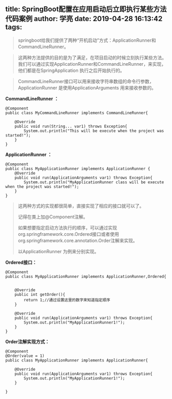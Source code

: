 title: SpringBoot配置在应用启动后立即执行某些方法代码案例
author: 学亮
date: 2019-04-28 16:13:42
tags:
---
>springboot给我们提供了两种“开机启动”方式：ApplicationRunner和CommandLineRunner。

>这两种方法提供的目的是为了满足，在项目启动的时候立刻执行某些方法。我们可以通过实现ApplicationRunner和CommandLineRunner，来实现，他们都是在SpringApplication 执行之后开始执行的。

>CommandLineRunner接口可以用来接收字符串数组的命令行参数，ApplicationRunner 是使用ApplicationArguments 用来接收参数的。

**CommandLineRunner ：**

````
@Component
public class MyCommandLineRunner implements CommandLineRunner{

    @Override
    public void run(String... var1) throws Exception{
        System.out.println("This will be execute when the project was started!");
    }
}
````
**ApplicationRunner ：**

````
@Component
public class MyApplicationRunner implements ApplicationRunner {
    @Override
    public void run(ApplicationArguments var1) throws Exception{
        System.out.println("MyApplicationRunner class will be execute when the project was started!");
    }
}
````

> 这两种方式的实现都很简单，直接实现了相应的接口就可以了。
> 
> 记得在类上加@Component注解。
> 
> 如果想要指定启动方法执行的顺序，可以通过实现org.springframework.core.Ordered接口或者使用org.springframework.core.annotation.Order注解来实现。
> 
> 以ApplicationRunner 为例来分别实现。

**Ordered接口：**
````
@Component
public class MyApplicationRunner implements ApplicationRunner,Ordered{


    @Override
    public int getOrder(){
        return 1;//通过设置这里的数字来知道指定顺序
    }

    @Override
    public void run(ApplicationArguments var1) throws Exception{
        System.out.println("MyApplicationRunner1!");
    }
}
````
**Order注解实现方式：**
````
@Component
@Order(value = 1)
public class MyApplicationRunner implements ApplicationRunner{

    @Override
    public void run(ApplicationArguments var1) throws Exception{
        System.out.println("MyApplicationRunner1!");
    }

}
````
